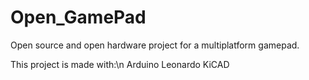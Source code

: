 # Open_GamePad
Open source and open hardware project for a multiplatform gamepad.

This project is made with:\n
  Arduino Leonardo
  KiCAD
